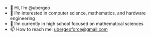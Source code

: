 - 👋 Hi, I’m @ubergeo
- 👀 I’m interested in computer science, mathematics, and hardware engineering
- 🌱 I’m currently in high school focused on mathematical sciences
- 📫 How to reach me: ubergeoforce@gmail.com

<!---
ubergeo/ubergeo is a ✨ special ✨ repository because its `README.md` (this file) appears on your GitHub profile.
You can click the Preview link to take a look at your changes.
--->
